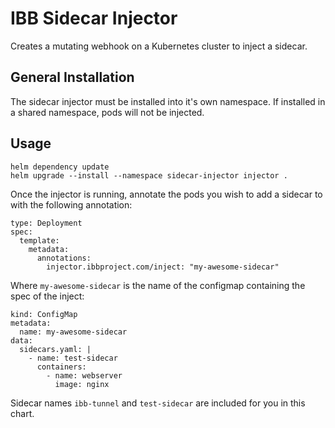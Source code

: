 # IBB Sidecar Injector

Creates a mutating webhook on a Kubernetes cluster to inject a sidecar.

## General Installation

The sidecar injector must be installed into it's own namespace. If installed in a shared namespace, pods will not be injected.

## Usage

```
helm dependency update
helm upgrade --install --namespace sidecar-injector injector .
```

Once the injector is running, annotate the pods you wish to add a sidecar to with the following annotation:

```
type: Deployment
spec:
  template:
    metadata:
      annotations:
        injector.ibbproject.com/inject: "my-awesome-sidecar"
```

Where `my-awesome-sidecar` is the name of the configmap containing the spec of the inject:

```
kind: ConfigMap
metadata:
  name: my-awesome-sidecar
data:
  sidecars.yaml: |
    - name: test-sidecar
      containers:
        - name: webserver
          image: nginx
```

Sidecar names `ibb-tunnel` and `test-sidecar` are included for you in this chart.
